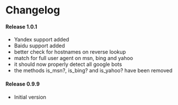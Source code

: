 # Changelog

#### Release 1.0.1

- Yandex support added
- Baidu support added
- better check for hostnames on reverse lookup
- match for full user agent on msn, bing and yahoo
- it should now properly detect all google bots
- the methods is_msn?, is_bing? and is_yahoo? have been removed

#### Release 0.9.9

- Initial version